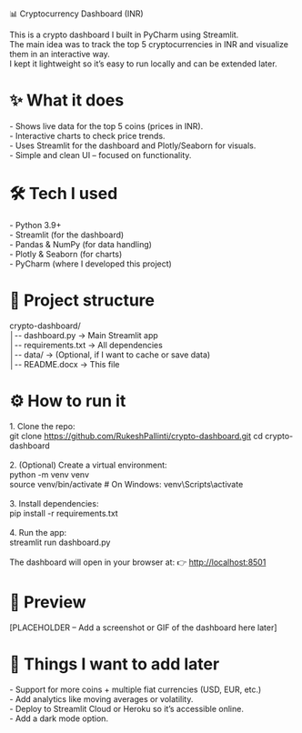 📊 Cryptocurrency Dashboard (INR)

This is a crypto dashboard I built in PyCharm using Streamlit.  
The main idea was to track the top 5 cryptocurrencies in INR and visualize them in an interactive way.  
I kept it lightweight so it’s easy to run locally and can be extended later.

# ✨ What it does

\- Shows live data for the top 5 coins (prices in INR).  
\- Interactive charts to check price trends.  
\- Uses Streamlit for the dashboard and Plotly/Seaborn for visuals.  
\- Simple and clean UI – focused on functionality.

# 🛠️ Tech I used

\- Python 3.9+  
\- Streamlit (for the dashboard)  
\- Pandas & NumPy (for data handling)  
\- Plotly & Seaborn (for charts)  
\- PyCharm (where I developed this project)

# 📂 Project structure

crypto-dashboard/  
│-- dashboard.py -> Main Streamlit app  
│-- requirements.txt -> All dependencies  
│-- data/ -> (Optional, if I want to cache or save data)  
│-- README.docx -> This file

# ⚙️ How to run it

1\. Clone the repo:  
git clone https://github.com/RukeshPallinti/crypto-dashboard.git 
cd crypto-dashboard   
<br/>2\. (Optional) Create a virtual environment:  
python -m venv venv  
source venv/bin/activate # On Windows: venv\\Scripts\\activate  
<br/>3\. Install dependencies:  
pip install -r requirements.txt  
<br/>4\. Run the app:  
streamlit run dashboard.py  
<br/>The dashboard will open in your browser at: 👉 <http://localhost:8501>

# 📸 Preview

\[PLACEHOLDER – Add a screenshot or GIF of the dashboard here later\]

# 🔮 Things I want to add later

\- Support for more coins + multiple fiat currencies (USD, EUR, etc.)  
\- Add analytics like moving averages or volatility.  
\- Deploy to Streamlit Cloud or Heroku so it’s accessible online.  
\- Add a dark mode option.